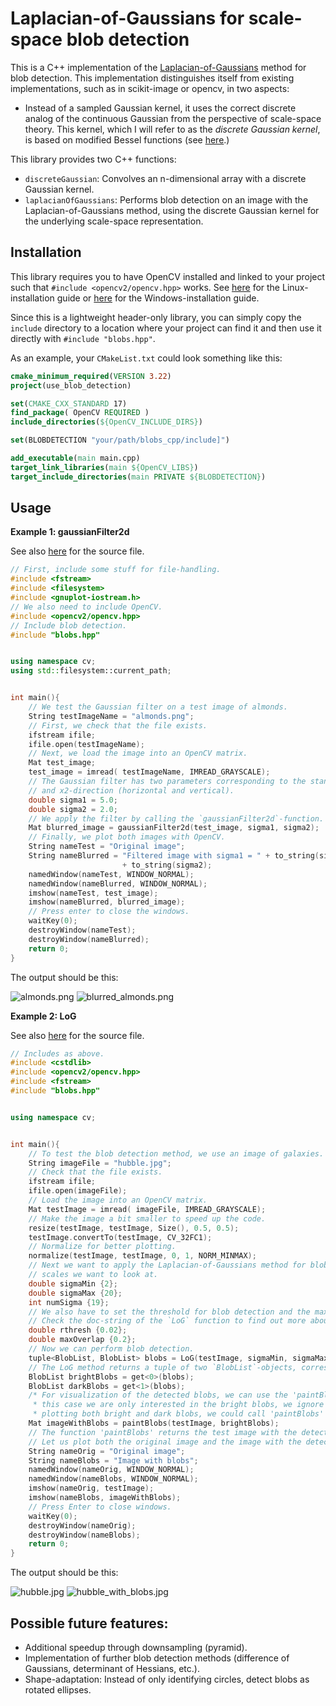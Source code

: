 Laplacian-of-Gaussians for scale-space blob detection
=====================================================

This is a C++ implementation of the [Laplacian-of-Gaussians]() method for
blob detection. This implementation distinguishes itself from existing 
implementations, such as in scikit-image or opencv, in two aspects:
- Instead of a sampled Gaussian kernel, it uses the correct discrete analog of
the continuous Gaussian from the perspective of scale-space theory. This kernel, which I will refer to 
as the *discrete Gaussian kernel*, is based on modified Bessel functions 
(see [here](https://en.wikipedia.org/wiki/Scale_space_implementation#The_discrete_Gaussian_kernel).)

This library provides two C++ functions:
- ``discreteGaussian``: Convolves an n-dimensional array with a discrete Gaussian kernel.
- ``laplacianOfGaussians``: Performs blob detection on an image with the Laplacian-of-Gaussians method, using the 
discrete Gaussian kernel for the underlying scale-space representation.


Installation
-----

This library requires you to have OpenCV installed and linked to your project such that
```#include <opencv2/opencv.hpp>``` works. See
[here](https://docs.opencv.org/4.6.0/d7/d9f/tutorial_linux_install.html) for the Linux-installation guide
or [here](https://docs.opencv.org/4.x/d3/d52/tutorial_windows_install.html) for the Windows-installation guide.

Since this is a lightweight header-only library, you can simply copy the `include` directory
to a location where your project can find it and then use it directly with ```#include "blobs.hpp"```.

As an example, your `CMakeList.txt` could look something like this:

```cmake
cmake_minimum_required(VERSION 3.22)
project(use_blob_detection)

set(CMAKE_CXX_STANDARD 17)
find_package( OpenCV REQUIRED )
include_directories(${OpenCV_INCLUDE_DIRS})

set(BLOBDETECTION "your/path/blobs_cpp/include]")

add_executable(main main.cpp)
target_link_libraries(main ${OpenCV_LIBS})
target_include_directories(main PRIVATE ${BLOBDETECTION})
```


Usage
-----

**Example 1: gaussianFilter2d**

See also [here]() for the source file.

```c++
// First, include some stuff for file-handling.
#include <fstream>
#include <filesystem>
#include <gnuplot-iostream.h>
// We also need to include OpenCV.
#include <opencv2/opencv.hpp>
// Include blob detection.
#include "blobs.hpp"


using namespace cv;
using std::filesystem::current_path;


int main(){
    // We test the Gaussian filter on a test image of almonds.
    String testImageName = "almonds.png";
    // First, we check that the file exists.
    ifstream ifile;
    ifile.open(testImageName);
    // Next, we load the image into an OpenCV matrix.
    Mat test_image;
    test_image = imread( testImageName, IMREAD_GRAYSCALE);
    // The Gaussian filter has two parameters corresponding to the standard deviation of the Gaussian kernel in x1-
    // and x2-direction (horizontal and vertical).
    double sigma1 = 5.0;
    double sigma2 = 2.0;
    // We apply the filter by calling the `gaussianFilter2d`-function.
    Mat blurred_image = gaussianFilter2d(test_image, sigma1, sigma2);
    // Finally, we plot both images with OpenCV.
    String nameTest = "Original image";
    String nameBlurred = "Filtered image with sigma1 = " + to_string(sigma1) + " and sigma2 = "
                         + to_string(sigma2);
    namedWindow(nameTest, WINDOW_NORMAL);
    namedWindow(nameBlurred, WINDOW_NORMAL);
    imshow(nameTest, test_image);
    imshow(nameBlurred, blurred_image);
    // Press enter to close the windows.
    waitKey(0);
    destroyWindow(nameTest);
    destroyWindow(nameBlurred);
    return 0;
}
```
The output should be this:

![almonds.png](examples/almonds.png)
![blurred_almonds.png](examples/blurred_almonds.jpg)


**Example 2: LoG**

See also [here]() for the source file.

```c++
// Includes as above.
#include <cstdlib>
#include <opencv2/opencv.hpp>
#include <fstream>
#include "blobs.hpp"


using namespace cv;


int main(){
    // To test the blob detection method, we use an image of galaxies.
    String imageFile = "hubble.jpg";
    // Check that the file exists.
    ifstream ifile;
    ifile.open(imageFile);
    // Load the image into an OpenCV matrix.
    Mat testImage = imread( imageFile, IMREAD_GRAYSCALE);
    // Make the image a bit smaller to speed up the code.
    resize(testImage, testImage, Size(), 0.5, 0.5);
    testImage.convertTo(testImage, CV_32FC1);
    // Normalize for better plotting.
    normalize(testImage, testImage, 0, 1, NORM_MINMAX);
    // Next we want to apply the Laplacian-of-Gaussians method for blob detection. For this we have to set the
    // scales we want to look at.
    double sigmaMin {2};
    double sigmaMax {20};
    int numSigma {19};
    // We also have to set the threshold for blob detection and the maximum relative overlap for detected blobs.
    // Check the doc-string of the `LoG` function to find out more about those.
    double rthresh {0.02};
    double maxOverlap {0.2};
    // Now we can perform blob detection.
    tuple<BlobList, BlobList> blobs = LoG(testImage, sigmaMin, sigmaMax, numSigma, rthresh, maxOverlap);
    // The LoG method returns a tuple of two `BlobList`-objects, corresponding to the detected bright and dark blobs.
    BlobList brightBlobs = get<0>(blobs);
    BlobList darkBlobs = get<1>(blobs);
    /* For visualization of the detected blobs, we can use the 'paintBlobs' function provided by 'blobs.hpp'. Since in
     * this case we are only interested in the bright blobs, we ignore 'darkBlobs'. If we would be interested in
     * plotting both bright and dark blobs, we could call 'paintBlobs' instead with the tuple 'blobs'. */
    Mat imageWithBlobs = paintBlobs(testImage, brightBlobs);
    // The function 'paintBlobs' returns the test image with the detected blobs drawn on it.
    // Let us plot both the original image and the image with the detected blobs.
    String nameOrig = "Original image";
    String nameBlobs = "Image with blobs";
    namedWindow(nameOrig, WINDOW_NORMAL);
    namedWindow(nameBlobs, WINDOW_NORMAL);
    imshow(nameOrig, testImage);
    imshow(nameBlobs, imageWithBlobs);
    // Press Enter to close windows.
    waitKey(0);
    destroyWindow(nameOrig);
    destroyWindow(nameBlobs);
    return 0;
}
```
The output should be this:

![hubble.jpg](examples/hubble_small.jpg)
![hubble_with_blobs.jpg](examples/hubble_with_blobs.jpg)


Possible future features:
-------------------------

- Additional speedup through downsampling (pyramid).
- Implementation of further blob detection methods (difference of Gaussians, determinant of Hessians, etc.).
- Shape-adaptation: Instead of only identifying circles, detect blobs as rotated ellipses.
